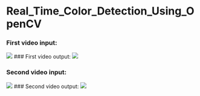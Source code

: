 # Real_Time_Color_Detection_Using_OpenCV

### First video input:
<img src="https://media.giphy.com/media/v1sBDYrLjvEN4Kg88b/giphy.gif">
### First video output:
<img src="https://media.giphy.com/media/4qvM30PKbnykC5Ik8W/giphy.gif">

### Second video input:
<img src="https://media.giphy.com/media/JVNT3fVfrro5cFsJ6p/giphy.gif">
### Second video output:
<img src="https://media.giphy.com/media/DlXJ8gS0wg4iJlxCyS/giphy.gif">
